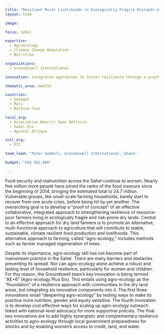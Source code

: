 ```yaml
---
title: "Resilient Rural Livelihoods in Ecologically Fragile Drylands of the Sahel"
layout: team

image: 

focus: Sahel

expertise:
  - Agroecology
  - Climate Change Adaptation
  - Nutrition 

organizations:
  - Groundswell International

innovation: integrated approaches to foster resilience through a proof of concept

thematic_area: Health

countries: 
  - Senegal
  - Mali
  - Burkina Faso

local_org:
  - Association Nourrir Sans Détruire
  - Sahel Eco
  - Agrecol Afrique

intl_org:
  - ETC

team_lead: "Peter Gubbels, Groundswell International, Ghana"

budget: "US$ 162,868"

---
```


Food security and malnutrition across the Sahel continue to worsen. Nearly five million more people have joined the ranks of the food insecure since the beginning of 2014, bringing the estimated total to 24.7 million.  Vulnerable groups, like small-scale farming households, barely start to recover from one acute crisis, before being hit by yet another. The overarching goal is to develop a “proof of concept” of an effective collaborative, integrated approach to strengthening resilience of resource-poor farmers living in ecologically fragile and risk-prone dry lands. Central to an effective approach for dry land farmers is to promote an alternative, multi-functional approach to agriculture that will contribute to stable, sustainable, climate resilient food production and livelihoods. This alternative approach to farming, called “agro-ecology,” includes methods such as farmer managed regeneration of trees. 

Despite its importance, agro-ecology still has not become part of mainstream practice in the Sahel. There are many barriers and obstacles preventing its spread. Nor can agro-ecology alone achieve a robust and lasting level of household resilience, particularly for women and children. For this reason, the Groundswell team’s key innovation is being termed “AE+6” (Agro-ecology Plus Six). This entails using agro-ecology as the “foundation” of a resilience approach with communities in the dry land areas, but integrating six innovative components into it. The first three innovations entail “deepening agro-ecology” by testing ways to make its practice more nutrition, gender and equity sensitive.  The fourth innovation is to develop cost effective ways for scaling up agro-ecology outreach linked with national-level advocacy for more supportive policies. The final two innovations are to add highly synergistic and complementary resilience activities to agro-ecology through local government preparedness for shocks and by enabling women’s access to credit, land, and water.
